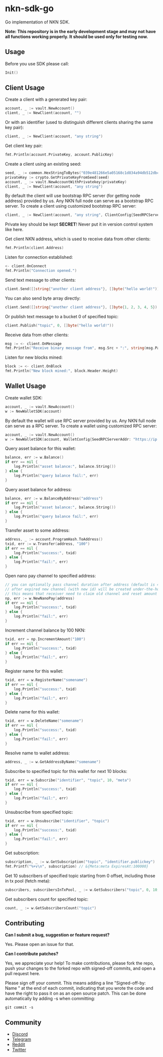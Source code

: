 # nkn-sdk-go

Go implementation of NKN SDK.

**Note: This repository is in the early development stage and may not have all
functions working properly. It should be used only for testing now.**

## Usage

Before you use SDK please call:
```go
Init()
```

## Client Usage

Create a client with a generated key pair:

```go
account, _ := vault.NewAccount()
client, _ := NewClient(account, "")
```

Or with an identifier (used to distinguish different clients sharing the same
key pair):

```go
client, _ := NewClient(account, "any string")
```

Get client key pair:

```go
fmt.Println(account.PrivateKey, account.PublicKey)
```

Create a client using an existing seed:

```go
seed, _ := common.HexStringToBytes("039e481266e5a05168c1d834a94db512dbc235877f150c5a3cc1e3903672c673")
privateKey := crypto.GetPrivateKeyFromSeed(seed)
account, _ := vault.NewAccountWithPrivatekey(privateKey)
client, _ := NewClient(account, "any string")
```

By default the client will use bootstrap RPC server (for getting node address)
provided by us. Any NKN full node can serve as a bootstrap RPC server. To create
a client using customized bootstrap RPC server:

```go
client, _ := NewClient(account, "any string", ClientConfig{SeedRPCServerAddr: "https://ip:port"})
```

Private key should be kept **SECRET**! Never put it in version control system
like here.

Get client NKN address, which is used to receive data from other clients:

```go
fmt.Println(client.Address)
```

Listen for connection established:

```go
<- client.OnConnect
fmt.Println("Connection opened.")
```

Send text message to other clients:

```go
client.Send([]string{"another client address"}, []byte("hello world!"))
```

You can also send byte array directly:

```go
client.Send([]string{"another client address"}, []byte{1, 2, 3, 4, 5})
```

Or publish text message to a bucket 0 of specified topic:

```go
client.Publish("topic", 0, []byte("hello world!"))
```

Receive data from other clients:

```go
msg := <- client.OnMessage
fmt.Println("Receive binary message from", msg.Src + ":", string(msg.Payload))
```

Listen for new blocks mined:
```go
block := <- client.OnBlock
fmt.Println("New block mined:", block.Header.Height)
```

## Wallet Usage

Create wallet SDK:
```go
account, _ := vault.NewAccount()
w := NewWalletSDK(account)
```

By default the wallet will use RPC server provided by us.
Any NKN full node can serve as a RPC server. To create
a wallet using customized RPC server:
```go
account, _ := vault.NewAccount()
w := NewWalletSDK(account, WalletConfig{SeedRPCServerAddr: "https://ip:port"})
```

Query asset balance for this wallet:
```go
balance, err := w.Balance()
if err == nil {
    log.Println("asset balance:", balance.String())
} else {
    log.Println("query balance fail:", err)
}
```

Query asset balance for address:
```go
balance, err := w.BalanceByAddress("address")
if err == nil {
    log.Println("asset balance:", balance.String())
} else {
    log.Println("query balance fail:", err)
}
```

Transfer asset to some address:
```go
address, _ := account.ProgramHash.ToAddress()
txid, err := w.Transfer(address, "100")
if err == nil {
    log.Println("success:", txid)
} else {
    log.Println("fail:", err)
}
```

Open nano pay channel to specified address:
```go
// you can optionally pass channel duration after address (default is 4320 blocks, roughly 24h)
// after expired new channel (with new id) will be created under-the-hood
// this means that receiver need to claim old channel and reset amount calculation
np, err := w.NewNanoPay(address)
if err == nil {
    log.Println("success:", txid)
} else {
    log.Println("fail:", err)
}
```

Increment channel balance by 100 NKN:
```go
txid, err = np.IncrementAmount("100")
if err == nil {
    log.Println("success:", txid)
} else {
    log.Println("fail:", err)
}
```
		
Register name for this wallet:
```go
txid, err = w.RegisterName("somename")
if err == nil {
    log.Println("success:", txid)
} else {
    log.Println("fail:", err)
}
```

Delete name for this wallet:
```go
txid, err = w.DeleteName("somename")
if err == nil {
    log.Println("success:", txid)
} else {
    log.Println("fail:", err)
}
```

Resolve name to wallet address:
```go
address, _ := w.GetAddressByName("somename")
```

Subscribe to specified topic for this wallet for next 10 blocks:
```go
txid, err = w.Subscribe("identifier", "topic", 10, "meta")
if err == nil {
    log.Println("success:", txid)
} else {
    log.Println("fail:", err)
}
```

Unsubscribe from specified topic:
```go
txid, err = w.Unsubscribe("identifier", "topic")
if err == nil {
    log.Println("success:", txid)
} else {
    log.Println("fail:", err)
}
```

Get subscription:
```go
subscription, _ := w.GetSubscription("topic", "identifier.publickey")
fmt.Printf("%+v\n", subscription) // &{Meta:meta ExpiresAt:100000}
```

Get 10 subscribers of specified topic starting from 0 offset, including those in tx pool (fetch meta):
```go
subscribers, subscribersInTxPool, _ := w.GetSubscribers("topic", 0, 10, true, true)
```

Get subscribers count for specified topic:
```go
count, _ := w.GetSubscribersCount("topic")
```

## Contributing

**Can I submit a bug, suggestion or feature request?**

Yes. Please open an issue for that.

**Can I contribute patches?**

Yes, we appreciate your help! To make contributions, please fork the repo, push
your changes to the forked repo with signed-off commits, and open a pull request
here.

Please sign off your commit. This means adding a line "Signed-off-by: Name
<email>" at the end of each commit, indicating that you wrote the code and have
the right to pass it on as an open source patch. This can be done automatically
by adding -s when committing:

```shell
git commit -s
```

## Community

* [Discord](https://discord.gg/c7mTynX)
* [Telegram](https://t.me/nknorg)
* [Reddit](https://www.reddit.com/r/nknblockchain/)
* [Twitter](https://twitter.com/NKN_ORG)
